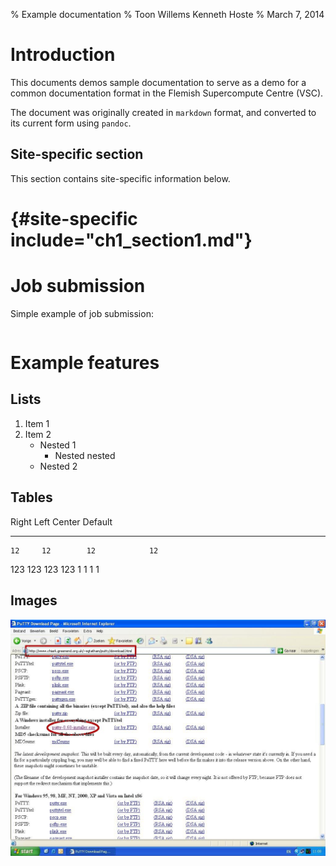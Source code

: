 % Example documentation
% Toon Willems
  Kenneth Hoste
% March 7, 2014

# Introduction

This documents demos sample documentation to serve as a demo for a common documentation format
in the Flemish Supercompute Centre (VSC).

The document was originally created in `markdown` format, and converted to its current form using `pandoc`.

## Site-specific section

This section contains site-specific information below.

# {#site-specific include="ch1_section1.md"}

# Job submission

Simple example of job submission:

~~~~{#site-specific include="ch1_codeblock1.sh"}
~~~~

# Example features

## Lists

1. Item 1
2. Item 2
    * Nested 1
        * Nested nested
    * Nested 2

## Tables

  Right    Left     Center     Default
-------    ------ ----------   -------
    12     12        12            12
   123     123       123          123
     1     1          1             1

## Images

![PuTTy](images/putty.jpg)
